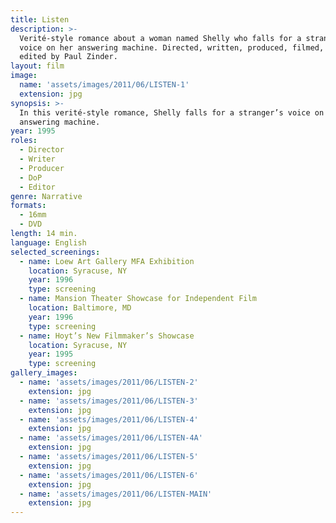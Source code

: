 ```yaml
---
title: Listen
description: >-
  Verité-style romance about a woman named Shelly who falls for a stranger’s
  voice on her answering machine. Directed, written, produced, filmed, and
  edited by Paul Zinder.
layout: film
image:
  name: 'assets/images/2011/06/LISTEN-1'
  extension: jpg
synopsis: >-
  In this verité-style romance, Shelly falls for a stranger’s voice on her
  answering machine.
year: 1995
roles:
  - Director
  - Writer
  - Producer
  - DoP
  - Editor
genre: Narrative
formats:
  - 16mm
  - DVD
length: 14 min.
language: English
selected_screenings:
  - name: Loew Art Gallery MFA Exhibition
    location: Syracuse, NY
    year: 1996
    type: screening
  - name: Mansion Theater Showcase for Independent Film
    location: Baltimore, MD
    year: 1996
    type: screening
  - name: Hoyt’s New Filmmaker’s Showcase
    location: Syracuse, NY
    year: 1995
    type: screening
gallery_images:
  - name: 'assets/images/2011/06/LISTEN-2'
    extension: jpg
  - name: 'assets/images/2011/06/LISTEN-3'
    extension: jpg
  - name: 'assets/images/2011/06/LISTEN-4'
    extension: jpg
  - name: 'assets/images/2011/06/LISTEN-4A'
    extension: jpg
  - name: 'assets/images/2011/06/LISTEN-5'
    extension: jpg
  - name: 'assets/images/2011/06/LISTEN-6'
    extension: jpg
  - name: 'assets/images/2011/06/LISTEN-MAIN'
    extension: jpg
---
```

